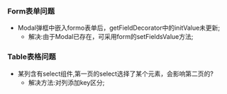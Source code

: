 
### Form表单问题
* Modal弹框中嵌入formo表单后，getFieldDecorator中的initValue未更新;
    - 解决:由于Modal已存在，可采用form的setFieldsValue方法;

### Table表格问题
* 某列含有select组件,第一页的select选择了某个元素，会影响第二页的?
    - 解决方法:对列添加key区分;
